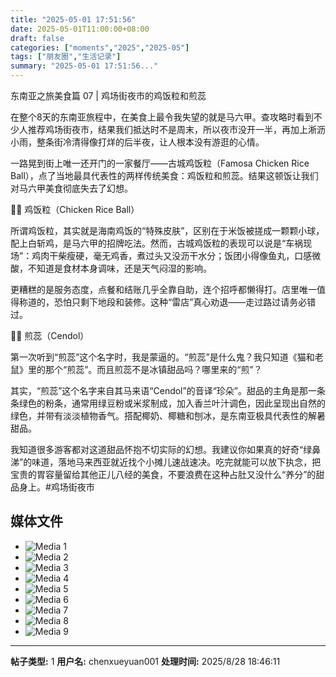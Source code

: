 ```yaml
---
title: "2025-05-01 17:51:56"
date: 2025-05-01T11:00:00+08:00
draft: false
categories: ["moments","2025","2025-05"]
tags: ["朋友圈","生活记录"]
summary: "2025-05-01 17:51:56..."
---
```


东南亚之旅美食篇 07 | 鸡场街夜市的鸡饭粒和煎蕊

​在整个8天的东南亚旅程中，在美食上最令我失望的就是马六甲。查攻略时看到不少人推荐鸡场街夜市，结果我们抵达时不是周末，所以夜市没开一半，再加上淅沥小雨，整条街冷清得像打烊的后半夜，让人根本没有游逛的心情。

一路晃到街上唯一还开门的一家餐厅——古城鸡饭粒（Famosa Chicken Rice Ball），点了当地最具代表性的两样传统美食：鸡饭粒和煎蕊。结果这顿饭让我们对马六甲美食彻底失去了幻想。

🍗🍚 鸡饭粒（Chicken Rice Ball）

所谓鸡饭粒，其实就是海南鸡饭的“特殊皮肤”，区别在于米饭被搓成一颗颗小球，配上白斩鸡，是马六甲的招牌吃法。然而，古城鸡饭粒的表现可以说是“车祸现场”：鸡肉干柴瘦硬，毫无鸡香，煮过头又没沥干水分；饭团小得像鱼丸，口感微酸，不知道是食材本身调味，还是天气闷湿的影响。

更糟糕的是服务态度，点餐和结账几乎全靠自助，连个招呼都懒得打。店里唯一值得称道的，恐怕只剩下地段和装修。这种“雷店”真心劝退——走过路过请务必错过。

🍧🌱 煎蕊（Cendol）

第一次听到“煎蕊”这个名字时，我是蒙逼的。“​煎蕊”是什么鬼？我只知道《猫和老鼠》里的那个“煎蕊”。而且煎蕊不是冰镇甜品吗？哪里来的“煎”？

其实，“煎蕊”这个名字来自其马来语“Cendol”的音译“珍朵”。甜品的主角是那一条条绿色的粉条，通常用绿豆粉或米浆制成，加入香兰叶汁调色，因此呈现出自然的绿色，并带有淡淡植物香气。搭配椰奶、椰糖和刨冰，是东南亚极具代表性的解暑甜品。

我知道很多游客都对这道甜品怀抱不切实际的幻想。我建议你如果真的好奇“绿鼻涕”的味道，落地马来西亚就近找个小摊儿速战速决。吃完就能可以放下执念，把宝贵的胃容量留给其他正儿八经的美食，不要浪费在这种占肚又没什么“养分”的甜品身上。
​
​#鸡场街夜市

## 媒体文件

- ![Media 1](/Moments/photos/2025-05-01/202505011751560.jpg)
- ![Media 2](/Moments/photos/2025-05-01/202505011751561.jpg)
- ![Media 3](/Moments/photos/2025-05-01/202505011751562.jpg)
- ![Media 4](/Moments/photos/2025-05-01/202505011751563.jpg)
- ![Media 5](/Moments/photos/2025-05-01/202505011751564.jpg)
- ![Media 6](/Moments/photos/2025-05-01/202505011751565.jpg)
- ![Media 7](/Moments/photos/2025-05-01/202505011751566.jpg)
- ![Media 8](/Moments/photos/2025-05-01/202505011751567.jpg)
- ![Media 9](/Moments/photos/2025-05-01/202505011751568.jpg)

---

**帖子类型:** 1
**用户名:** chenxueyuan001
**处理时间:** 2025/8/28 18:46:11